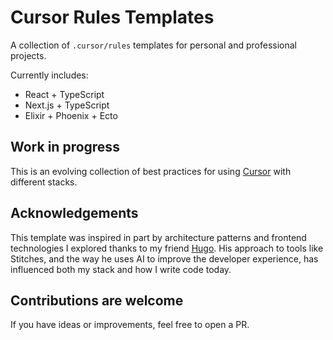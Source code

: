 # Cursor Rules Templates

A collection of `.cursor/rules` templates for personal and professional projects.

Currently includes:

- React + TypeScript
- Next.js + TypeScript
- Elixir + Phoenix + Ecto

## Work in progress

This is an evolving collection of best practices for using [Cursor](https://docs.cursor.com/context/rules) with different stacks.

## Acknowledgements

This template was inspired in part by architecture patterns and frontend technologies I explored thanks to my friend [Hugo](https://github.com/hugooliveirad). His approach to tools like Stitches, and the way he uses AI to improve the developer experience, has influenced both my stack and how I write code today.

## Contributions are welcome

If you have ideas or improvements, feel free to open a PR.
